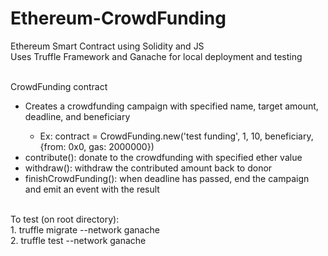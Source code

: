 # Ethereum-CrowdFunding
Ethereum Smart Contract using Solidity and JS <br />
Uses Truffle Framework and Ganache for local deployment and testing <br /><br />

CrowdFunding contract<br/>
<ul>
  <li>Creates a crowdfunding campaign with specified name, target amount, deadline, and beneficiary</li>
  <ul><li>Ex: contract = CrowdFunding.new('test funding', 1, 10, beneficiary, {from: 0x0, gas: 2000000})</li></ul>
  <li>contribute(): donate to the crowdfunding with specified ether value</li>
  <li>withdraw(): withdraw the contributed amount back to donor</li>
  <li>finishCrowdFunding(): when deadline has passed, end the campaign and emit an event with the result</li>
  </ul>
  
<br />
To test (on root directory): <br />
1. truffle migrate --network ganache <br />
2. truffle test --network ganache <br />

